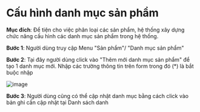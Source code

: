 # Cấu hình danh mục sản phẩm

**Mục đích**: Để tiện cho việc phân loại các sản phẩm, hệ thống xây dựng chức năng cấu hình các danh mục sản phẩm trong hệ thống.

**Bước 1**: Người dùng truy cập Menu "Sản phẩm"/ "Danh mục sản phẩm"

**Bước 2**: Tại đây người dùng click vào "Thêm mới danh mục sản phẩm" để tạo 1 danh mục mới. Nhập các trường thông tin trên form trong đó (*)  là bắt buộc nhập

![image](https://user-images.githubusercontent.com/73808891/121620304-4ebe5880-ca94-11eb-8278-dc648b4b034c.png)

**Bước 3**: Người dùng cũng có thể cập nhật danh mục bằng cách click vào bản ghi cần cập nhật tại Danh sách danh 
